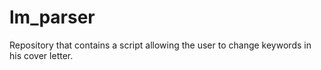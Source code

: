 # lm_parser
Repository that contains a script allowing the user to change keywords in his cover letter.
